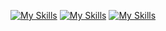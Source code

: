 [![My Skills](https://skillicons.dev/icons?i=js,html,tailwind,css,wasm)](https://skillicons.dev)
[![My Skills](https://skillicons.dev/icons?i=java,kotlin,nodejs,figma&theme=dark)](https://skillicons.dev)
[![My Skills](https://skillicons.dev/icons?i=aws,gcp,azure,react,vue,flutter&perline=3)](https://skillicons.dev)
